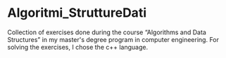 # Algoritmi_StruttureDati
Collection of exercises done during the course “Algorithms and Data Structures” in my master's degree program in computer engineering.
For solving the exercises, I chose the c++ language.

